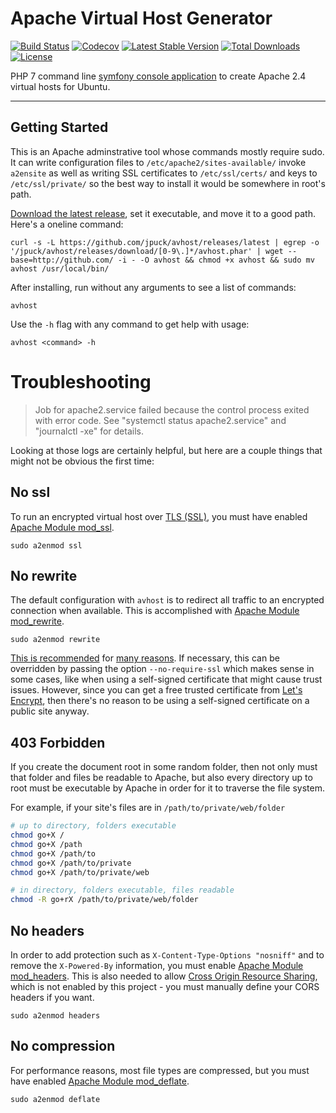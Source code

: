 # Apache Virtual Host Generator

[![Build Status][12]][11]
[![Codecov][16]][14]
[![Latest Stable Version][7]][6]
[![Total Downloads][8]][6]
[![License][9]][6]

PHP 7 command line [symfony console application][1] to create Apache 2.4 virtual
hosts for Ubuntu.

----------

## Getting Started

This is an Apache adminstrative tool whose commands mostly require sudo.
It can write configuration files to `/etc/apache2/sites-available/` invoke `a2ensite`
as well as writing SSL certificates to `/etc/ssl/certs/` and keys to `/etc/ssl/private/`
so the best way to install it would be somewhere in root's path.

[Download the latest release][6], set it executable, and move it to a good path. Here's a oneline command:

    curl -s -L https://github.com/jpuck/avhost/releases/latest | egrep -o '/jpuck/avhost/releases/download/[0-9\.]*/avhost.phar' | wget --base=http://github.com/ -i - -O avhost && chmod +x avhost && sudo mv avhost /usr/local/bin/

After installing, run without any arguments to see a list of commands:

    avhost

Use the `-h` flag with any command to get help with usage:

    avhost <command> -h

# Troubleshooting

> Job for apache2.service failed because the control process exited with error code.
> See "systemctl status apache2.service" and "journalctl -xe" for details.

Looking at those logs are certainly helpful, but here are a couple things that might not be obvious
the first time:

## No ssl

To run an encrypted virtual host over [TLS (SSL)][21], you must have enabled [Apache Module mod_ssl][23].

    sudo a2enmod ssl

## No rewrite

The default configuration with `avhost` is to redirect all traffic to an encrypted connection when available.
This is accomplished with [Apache Module mod_rewrite][19].

    sudo a2enmod rewrite

[This is recommended][18] for [many reasons][17].
If necessary, this can be overridden by passing the option `--no-require-ssl`
which makes sense in some cases, like when using a self-signed certificate that might cause trust issues.
However, since you can get a free trusted certificate from [Let's Encrypt][20], then there's no reason to be using
a self-signed certificate on a public site anyway.

## 403 Forbidden

If you create the document root in some random folder, then not only must that folder and files be readable to Apache,
but also every directory up to root must be executable by Apache in order for it to traverse the file system.

For example, if your site's files are in `/path/to/private/web/folder`

```bash
# up to directory, folders executable
chmod go+X /
chmod go+X /path
chmod go+X /path/to
chmod go+X /path/to/private
chmod go+X /path/to/private/web

# in directory, folders executable, files readable
chmod -R go+rX /path/to/private/web/folder
```

## No headers

In order to add protection such as `X-Content-Type-Options "nosniff"` and to
remove the `X-Powered-By` information, you must enable [Apache Module mod_headers][24].
This is also needed to allow [Cross Origin Resource Sharing][25], which is not
enabled by this project - you must manually define your CORS headers if you want.

    sudo a2enmod headers

## No compression

For performance reasons, most file types are compressed, but you must have
enabled [Apache Module mod_deflate][26].

    sudo a2enmod deflate

[1]:http://symfony.com/doc/current/components/console.html
[4]:https://github.com/jpuck/avhost/issues
[5]:https://getcomposer.org/
[6]:https://github.com/jpuck/avhost/releases/latest
[7]:https://poser.pugx.org/jpuck/avhost/v/stable
[8]:https://img.shields.io/github/downloads/jpuck/avhost/total.svg
[9]:https://poser.pugx.org/jpuck/avhost/license
[11]:https://travis-ci.org/jpuck/avhost
[12]:https://travis-ci.org/jpuck/avhost.svg?branch=master
[13]:https://github.com/composer/composer/issues/4072
[14]:https://codecov.io/gh/jpuck/avhost/branch/master
[16]:https://img.shields.io/codecov/c/github/jpuck/avhost/master.svg
[17]:https://webmasters.googleblog.com/2014/08/https-as-ranking-signal.html
[18]:https://www.eff.org/encrypt-the-web
[19]:https://httpd.apache.org/docs/current/mod/mod_rewrite.html
[20]:https://letsencrypt.org/
[21]:https://en.wikipedia.org/wiki/Transport_Layer_Security
[22]:http://stackoverflow.com/a/29400598/4233593
[23]:https://httpd.apache.org/docs/2.4/mod/mod_ssl.html
[24]:https://httpd.apache.org/docs/2.4/mod/mod_headers.html
[25]:https://developer.mozilla.org/en-US/docs/Web/HTTP/Access_control_CORS
[26]:https://httpd.apache.org/docs/current/mod/mod_deflate.html
